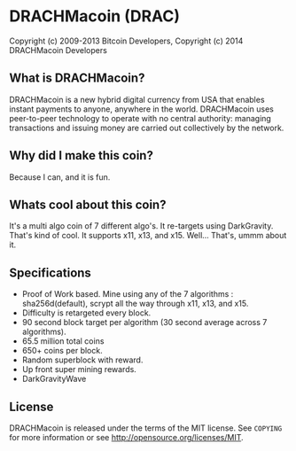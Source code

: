 DRACHMacoin (DRAC)
===================================

Copyright (c) 2009-2013 Bitcoin Developers,
Copyright (c) 2014 DRACHMacoin Developers

What is DRACHMacoin?
------------------

DRACHMacoin is a new hybrid digital currency from USA that enables instant payments to
anyone, anywhere in the world. DRACHMacoin uses peer-to-peer technology to operate
with no central authority: managing transactions and issuing money are carried
out collectively by the network.

Why did I make this coin?
------------------
Because I can, and it is fun.

Whats cool about this coin?
------------------
It's a multi algo coin of 7 different algo's. It re-targets using DarkGravity. That's kind of cool.  It supports x11, x13, and x15.
Well... That's, ummm about it.

Specifications
------------------

- Proof of Work based. Mine using any of the 7 algorithms : sha256d(default), scrypt all the way through x11, x13, and x15.
- Difficulty is retargeted every block.
- 90 second block target per algorithm (30 second average across 7 algorithms).
- 65.5 million total coins
- 650+ coins per block. 
- Random superblock with reward.
- Up front super mining rewards.
- DarkGravityWave

License
-------

DRACHMacoin is released under the terms of the MIT license. See `COPYING` for more
information or see http://opensource.org/licenses/MIT.
